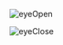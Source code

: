![eyeOpen](https://github.com/suraj2510/Password_protector/assets/121401103/1d57c74d-0c79-4af7-84a0-9c972fd78a65)  

![eyeClose](https://github.com/suraj2510/Password_protector/assets/121401103/e77852ab-e1fa-4862-87fc-d919857384e3)

